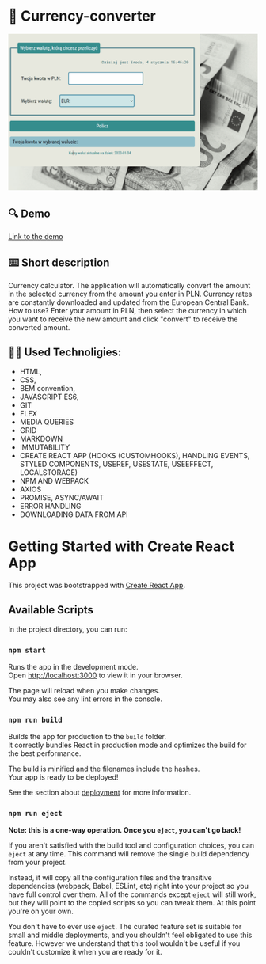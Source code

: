 # 💱 Currency-converter

![How tu use](public/images/animation.gif)

## 🔍 Demo

[Link to the demo](https://marianna-weychan.github.io/currency-converter-react/)

## [](https://github.com/Marianna-Weychan/currency-converter/edit/main/README.md#short-description) ⌨️ Short description

Currency calculator. The application will automatically convert the amount in the selected currency from the amount you enter in PLN.
Currency rates are constantly downloaded and updated from the European Central Bank.
How to use?
Enter your amount in PLN, then select the currency in which you want to receive the new amount and click "convert" to receive the converted amount.

## 👩‍💻 Used Technoligies:

- HTML,
- CSS,
- BEM convention,
- JAVASCRIPT ES6,
- GIT
- FLEX
- MEDIA QUERIES
- GRID
- MARKDOWN
- IMMUTABILITY
- CREATE REACT APP (HOOKS (CUSTOMHOOKS), HANDLING EVENTS, STYLED COMPONENTS, USEREF, USESTATE, USEEFFECT, LOCALSTORAGE)
- NPM AND WEBPACK
- AXIOS
- PROMISE, ASYNC/AWAIT
- ERROR HANDLING
- DOWNLOADING DATA FROM API


# Getting Started with Create React App

This project was bootstrapped with [Create React App](https://github.com/facebook/create-react-app).

## Available Scripts

In the project directory, you can run:

### `npm start`

Runs the app in the development mode.\
Open [http://localhost:3000](http://localhost:3000) to view it in your browser.

The page will reload when you make changes.\
You may also see any lint errors in the console.

### `npm run build`

Builds the app for production to the `build` folder.\
It correctly bundles React in production mode and optimizes the build for the best performance.

The build is minified and the filenames include the hashes.\
Your app is ready to be deployed!

See the section about [deployment](https://facebook.github.io/create-react-app/docs/deployment) for more information.

### `npm run eject`

**Note: this is a one-way operation. Once you `eject`, you can't go back!**

If you aren't satisfied with the build tool and configuration choices, you can `eject` at any time. This command will remove the single build dependency from your project.

Instead, it will copy all the configuration files and the transitive dependencies (webpack, Babel, ESLint, etc) right into your project so you have full control over them. All of the commands except `eject` will still work, but they will point to the copied scripts so you can tweak them. At this point you're on your own.

You don't have to ever use `eject`. The curated feature set is suitable for small and middle deployments, and you shouldn't feel obligated to use this feature. However we understand that this tool wouldn't be useful if you couldn't customize it when you are ready for it.
